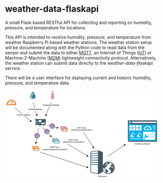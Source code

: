 # weather-data-flaskapi
A small Flask based RESTful API for collecting and reporting on humidity, pressure, and temperature for locations.

This API is intended to receive humidity, pressure, and temperature from weather Raspberry Pi based weather stations. The weather station setup will be documented along with the Python code to read data from the sensor and submit the data to either [MQTT](http://mqtt.org/), an Internet of Things ([IoT](https://en.wikipedia.org/wiki/Internet_of_things)) or Machine-2-Machine ([M2M](https://en.wikipedia.org/wiki/Machine_to_machine)) lightweight connectivity protocol. Alternatively, the weather station can submit data directly to the *weather-data-flaskapi* service.

There will be a user interface for dsplaying current and historic humidity, pressure, and temperature data.

![Architecture Diagram][architecture]

[architecture]: https://github.com/Fyzel/weather-data-flaskapi/blob/master/static/images/architecture.png
